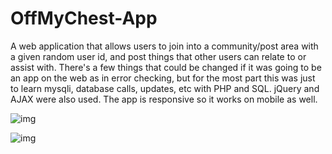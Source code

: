 # OffMyChest-App
A web application that allows users to join into a community/post area with a given random user id, and post things that other users can relate to or assist with. There's a few things that could be changed if it was going to be an app on the web as in error checking, but for the most part this was just to learn mysqli, database calls, updates, etc with PHP and SQL. jQuery and AJAX were also used. The app is responsive so it works on mobile as well.

![img](https://i.ibb.co/2nZCXsV/omc-1.png)

![img](https://i.ibb.co/4gnpJmM/omc-2.png)
